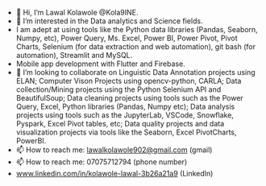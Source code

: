 - 👋 Hi, I’m Lawal Kolawole @Kola9INE.
- 👀 I’m interested in the Data analytics and Science fields.
- I am adept at using tools like the Python data libraries (Pandas, Seaborn, Numpy, etc), Power Query, Ms. Excel, Power BI, Power Pivot, Pivot Charts, Selenium (for data extraction and web automation), git bash (for automation), Streamlit and MySQL.
- Mobile app development with Flutter and Firebase.
- 💞️ I’m looking to collaborate on Linguistic Data Annotation projects using ELAN; Computer Vison Projects using opencv-python, CARLA; Data collection/Mining projects using the Python Selenium API and BeautifulSoup; Data cleaning projects using tools such as the Power Query, Excel, Python libraries (Pandas, Numpy etc); Data analysis projects using tools such as the JupyterLab, VSCode, Snowflake, Pyspark, Excel Pivot tables, etc; Data quality projects and data visualization projects via tools like the Seaborn, Excel PivotCharts, PowerBI.
- 📫 How to reach me: lawalkolawole902@gmail.com (gmail)
- 📫 How to reach me: 07075712794 (phone number)
- www.linkedin.com/in/kolawole-lawal-3b26a21a9 (LinkedIn)


<!---
Kola9INE/Kola9INE is a ✨ special ✨ repository because its `README.md` (this file) appears on your GitHub profile.
You can click the Preview link to take a look at your changes.
--->
